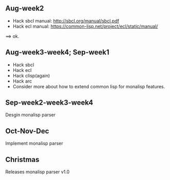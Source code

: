 
## Aug-week2
- Hack sbcl manual: http://sbcl.org/manual/sbcl.pdf
- Hack ecl manual: https://common-lisp.net/project/ecl/static/manual/

==> ok.

## Aug-week3-week4; Sep-week1
- Hack sbcl
- Hack ecl
- Hack clisp(again)
- Hack arc
- Consider more about how to extend common lisp for monalisp features. 

## Sep-week2-week3-week4
Desgin monalisp parser

## Oct-Nov-Dec
Implement monalisp parser

## Christmas
Releases monalisp parser v1.0
